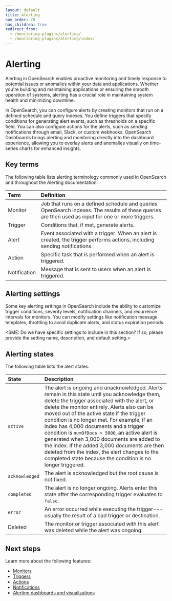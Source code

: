 ```yaml
---
layout: default
title: Alerting
nav_order: 70
has_children: true
redirect_from:
  - /monitoring-plugins/alerting/
  - /monitoring-plugins/alerting/index/
---
```


# Alerting

Alerting in OpenSearch enables proactive monitoring and timely response to potential issues or anomalies within your data and applications. Whether you're building and maintaining applications or ensuring the smooth operation of systems, alerting has a crucial role in maintaining system health and minimizing downtime.

In OpenSearch, you can configure alerts by creating monitors that run on a defined schedule and query indexes. You define triggers that specify conditions for generating alert events, such as thresholds on a specific field. You can also configure actions for the alerts, such as sending notifications through email, Slack, or custom webhooks. OpenSearch Dashboards brings alerting and monitoring directly into the dashboard experience, allowing you to overlay alerts and anomalies visually on time-series charts for enhanced insights.

## Key terms

The following table lists alerting terminology commonly used in OpenSearch and throughout the Alerting documentation.

Term | Definition
:--- | :---
Monitor | Job that runs on a defined schedule and queries OpenSearch indexes. The results of these queries are then used as input for one or more triggers.
Trigger | Conditions that, if met, generate alerts.
Alert | Event associated with a trigger. When an alert is created, the trigger performs actions, including sending notifications.
Action | Specific task that is performed when an alert is triggered.
Notification | Message that is sent to users when an alert is triggered.

## Alerting settings

Some key alerting settings in OpenSearch include the ability to customize trigger conditions, severity levels, notification channels, and recurrence intervals for monitors. You can modify settings like notification message templates, throttling to avoid duplicate alerts, and status expiration periods. 

<SME: Do we have specific settings to include in this section? If so, please provide the setting name, description, and default setting.>

## Alerting states

The following table lists the alert states. 

State | Description
:--- | :---
`active` | The alert is ongoing and unacknowledged. Alerts remain in this state until you acknowledge them, delete the trigger associated with the alert, or delete the monitor entirely. Alerts also can be moved out of the active state if the trigger condition is no longer met. For example, if an index has 4,000 documents and a trigger condition is `numOfDocs > 5000`, an active alert is generated when 3,000 documents are added to the index. If the added 3,000 documents are then deleted from the index, the alert changes to the completed state because the condition is no longer triggered.
`acknowledged` | The alert is acknowledged but the root cause is not fixed.
`completed` | The alert is no longer ongoing. Alerts enter this state after the corresponding trigger evaluates to `false`.
`error` | An error occurred while executing the trigger---usually the result of a bad trigger or destination.
Deleted | The monitor or trigger associated with this alert was deleted while the alert was ongoing.

## Next steps

Learn more about the following features:

- [Monitors]({{site.url}}{{site.baseurl}}/observing-your-data/alerting/monitors/)
- [Triggers]({{site.url}}{{site.baseurl}}/observing-your-data/alerting/triggers/)
- [Actions]({{site.url}}{{site.baseurl}}/observing-your-data/alerting/actions/)
- [Notifications]({{site.url}}{{site.baseurl}}/notifications-plugin/index/)
- [Alerting dashboards and visualizations]({{site.url}}{{site.baseurl}}/observing-your-data/alerting/dashboards-alerting/)